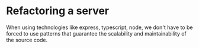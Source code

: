 # Refactoring a server
When using technologies like express, typescript, node, we don't have to be forced to use patterns that guarantee the scalability and maintainability of the source code.
 